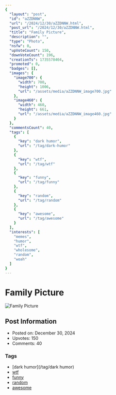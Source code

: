 ```yaml
---
{
  "layout": "post",
  "id": "aZZDNNW",
  "url": "/2024/12/30/aZZDNNW.html",
  "post_url": "/2024/12/30/aZZDNNW.html",
  "title": "Family Picture",
  "description": "",
  "type": "Photo",
  "nsfw": 0,
  "upVoteCount": 150,
  "downVoteCount": 196,
  "creationTs": 1735578404,
  "promoted": 0,
  "badges": [],
  "images": {
    "image700": {
      "width": 700,
      "height": 1006,
      "url": "/assets/media/aZZDNNW_image700.jpg"
    },
    "image460": {
      "width": 460,
      "height": 661,
      "url": "/assets/media/aZZDNNW_image460.jpg"
    }
  },
  "commentsCount": 40,
  "tags": [
    {
      "key": "dark humor",
      "url": "/tag/dark-humor"
    },
    {
      "key": "wtf",
      "url": "/tag/wtf"
    },
    {
      "key": "funny",
      "url": "/tag/funny"
    },
    {
      "key": "random",
      "url": "/tag/random"
    },
    {
      "key": "awesome",
      "url": "/tag/awesome"
    }
  ],
  "interests": [
    "memes",
    "humor",
    "wtf",
    "wholesome",
    "random",
    "woah"
  ]
}
---
```


# Family Picture

![Family Picture](/assets/media/aZZDNNW_image700.jpg)

## Post Information

- Posted on: December 30, 2024
- Upvotes: 150
- Comments: 40

### Tags

- [dark humor](/tag/dark humor)
- [wtf](/tag/wtf)
- [funny](/tag/funny)
- [random](/tag/random)
- [awesome](/tag/awesome)
